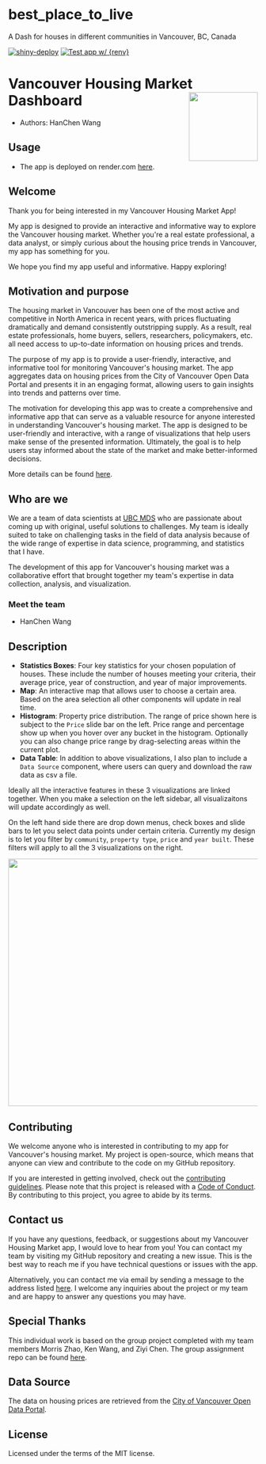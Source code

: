 # best_place_to_live

A Dash for houses in different communities in Vancouver, BC, Canada

[![shiny-deploy](https://github.com/UBC-MDS/van_houses/actions/workflows/deploy-app.yaml/badge.svg)](https://github.com/UBC-MDS/van_houses/actions/workflows/deploy-app.yaml) [![Test app w/ {renv}](https://github.com/UBC-MDS/van_houses/actions/workflows/testing.yaml/badge.svg)](https://github.com/UBC-MDS/van_houses/actions/workflows/testing.yaml)

# Vancouver Housing Market Dashboard <img src="img/logo.png" align="right" height="139"/>

-   Authors: HanChen Wang

## Usage

- The app is deployed on render.com [here](best-place-to-live.onrender.com).

## Welcome

Thank you for being interested in my Vancouver Housing Market App!

My app is designed to provide an interactive and informative way to explore the Vancouver housing market. Whether you're a real estate professional, a data analyst, or simply curious about the housing price trends in Vancouver, my app has something for you.

We hope you find my app useful and informative. Happy exploring!

## Motivation and purpose

The housing market in Vancouver has been one of the most active and competitive in North America in recent years, with prices fluctuating dramatically and demand consistently outstripping supply. As a result, real estate professionals, home buyers, sellers, researchers, policymakers, etc. all need access to up-to-date information on housing prices and trends.

The purpose of my app is to provide a user-friendly, interactive, and informative tool for monitoring Vancouver's housing market. The app aggregates data on housing prices from the City of Vancouver Open Data Portal and presents it in an engaging format, allowing users to gain insights into trends and patterns over time.

The motivation for developing this app was to create a comprehensive and informative app that can serve as a valuable resource for anyone interested in understanding Vancouver's housing market. The app is designed to be user-friendly and interactive, with a range of visualizations that help users make sense of the presented information. Ultimately, the goal is to help users stay informed about the state of the market and make better-informed decisions.

More details can be found [here](reports/proposal.md).

## Who are we

We are a team of data scientists at [UBC MDS](https://masterdatascience.ubc.ca) who are passionate about coming up with original, useful solutions to challenges. My team is ideally suited to take on challenging tasks in the field of data analysis because of the wide range of expertise in data science, programming, and statistics that I have.

The development of this app for Vancouver's housing market was a collaborative effort that brought together my team's expertise in data collection, analysis, and visualization.

### Meet the team

-   HanChen Wang

## Description

-   **Statistics Boxes**: Four key statistics for your chosen population of houses. These include the number of houses meeting your criteria, their average price, year of construction, and year of major improvements.
-   **Map**: An interactive map that allows user to choose a certain area. Based on the area selection all other components will update in real time.
-   **Histogram**: Property price distribution. The range of price shown here is subject to the `Price` slide bar on the left. Price range and percentage show up when you hover over any bucket in the histogram. Optionally you can also change price range by drag-selecting areas within the current plot.
-   **Data Table**: In addition to above visualizations, I also plan to include a `Data Source` component, where users can query and download the raw data as csv a file.

Ideally all the interactive features in these 3 visualizations are linked together. When you make a selection on the left sidebar, all visualizaitons will update accordingly as well.

On the left hand side there are drop down menus, check boxes and slide bars to let you select data points under certain criteria. Currently my design is to let you filter by `community`, `property type`, `price` and `year built`. These filters will apply to all the 3 visualizations on the right.

<img src="img/new gif.gif" width="1000" height="500"/>

## Contributing

We welcome anyone who is interested in contributing to my app for Vancouver's housing market. My project is open-source, which means that anyone can view and contribute to the code on my GitHub repository.

If you are interested in getting involved, check out the [contributing guidelines](CONTRIBUTING.md). Please note that this project is released with a [Code of Conduct](CODE_OF_CONDUCT.md). By contributing to this project, you agree to abide by its terms.

## Contact us

If you have any questions, feedback, or suggestions about my Vancouver Housing Market app, I would love to hear from you! You can contact my team by visiting my GitHub repository and creating a new issue. This is the best way to reach me if you have technical questions or issues with the app.

Alternatively, you can contact me via email by sending a message to the address listed [here](https://github.com/UBC-MDS/van_houses/blob/main/CONTRIBUTING.md). I welcome any inquiries about the project or my team and are happy to answer any questions you may have.

## Special Thanks

This individual work is based on the group project completed with my team members Morris Zhao, Ken Wang, and Ziyi Chen. The group assignment repo can be found [here](https://github.com/UBC-MDS/van_houses).

## Data Source

The data on housing prices are retrieved from the [City of Vancouver Open Data Portal](https://opendata.vancouver.ca/explore/dataset/property-tax-report/table/?sort=-tax_assessment_year).

## License

Licensed under the terms of the MIT license.
